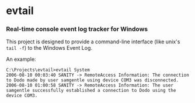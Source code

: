 # evtail

### Real-time console event log tracker for Windows

This project is designed to provide a command-line interface (like unix's `tail -f`) to the Windows Event Log.

An example:
```
C:\Projects\evtail>evtail System 
2006-08-10 00:03:40 SANITY -> RemoteAccess Information: The connection to Dodo made by user samgentle using device COM3 was disconnected.
2006-08-10 01:00:58 SANITY -> RemoteAccess Information: The user samgentle successfully established a connection to Dodo using the device COM3.
```
